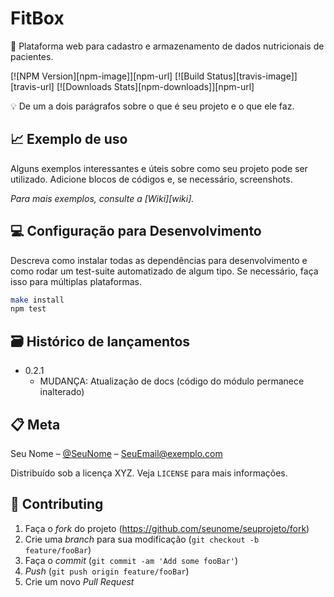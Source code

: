# FitBox
📜 Plataforma web para cadastro e armazenamento de dados nutricionais de pacientes.


[![NPM Version][npm-image]][npm-url]
[![Build Status][travis-image]][travis-url]
[![Downloads Stats][npm-downloads]][npm-url]

💡 De um a dois parágrafos sobre o que é seu projeto e o que ele faz.


## 📈 Exemplo de uso

Alguns exemplos interessantes e úteis sobre como seu projeto pode ser utilizado. Adicione blocos de códigos e, se necessário, screenshots.

_Para mais exemplos, consulte a [Wiki][wiki]._ 

## 💻 Configuração para Desenvolvimento

Descreva como instalar todas as dependências para desenvolvimento e como rodar um test-suite automatizado de algum tipo. Se necessário, faça isso para múltiplas plataformas.

```sh
make install
npm test
```

## 🗃 Histórico de lançamentos

* 0.2.1
    * MUDANÇA: Atualização de docs (código do módulo permanece inalterado)


## 📋 Meta

Seu Nome – [@SeuNome](https://twitter.com/...) – SeuEmail@exemplo.com

Distribuído sob a licença XYZ. Veja `LICENSE` para mais informações.


## 🚀 Contributing

1. Faça o _fork_ do projeto (<https://github.com/seunome/seuprojeto/fork>)
2. Crie uma _branch_ para sua modificação (`git checkout -b feature/fooBar`)
3. Faça o _commit_ (`git commit -am 'Add some fooBar'`)
4. _Push_ (`git push origin feature/fooBar`)
5. Crie um novo _Pull Request_
